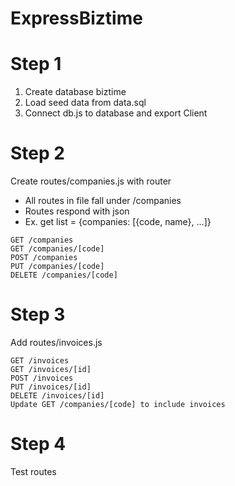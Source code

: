# ExpressBiztime

# Step 1

1. Create database biztime
2. Load seed data from data.sql
3. Connect db.js to database and export Client

# Step 2

Create routes/companies.js with router

- All routes in file fall under /companies
- Routes respond with json
- Ex. get list = {companies: [{code, name}, ...]}

```Required Routes:
GET /companies
GET /companies/[code]
POST /companies
PUT /companies/[code]
DELETE /companies/[code]
```

# Step 3

Add routes/invoices.js

```Required Routes:
GET /invoices
GET /invoices/[id]
POST /invoices
PUT /invoices/[id]
DELETE /invoices/[id]
Update GET /companies/[code] to include invoices
```

# Step 4

Test routes
